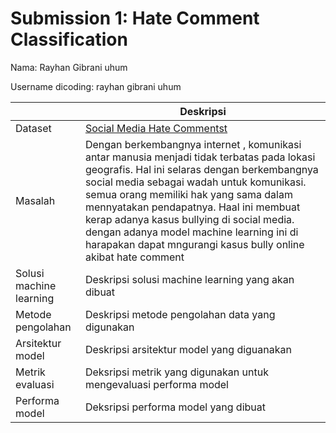 # Submission 1: Hate Comment Classification
Nama: Rayhan Gibrani uhum

Username dicoding: rayhan gibrani uhum

| | Deskripsi |
| ----------- | ----------- |
| Dataset | [Social Media Hate Commentst](https://www.kaggle.com/datasets/subhajeetdas/hate-comment/data) |
| Masalah | Dengan berkembangnya internet , komunikasi antar manusia menjadi tidak terbatas pada lokasi geografis. Hal ini selaras dengan berkembangnya social media sebagai wadah untuk komunikasi. semua orang memiliki hak yang sama dalam mennyatakan pendapatnya. Haal ini membuat kerap adanya kasus bullying di social media. dengan adanya model machine learning ini di harapakan dapat mngurangi kasus bully online akibat hate comment |
| Solusi machine learning | Deskripsi solusi machine learning yang akan dibuat |
| Metode pengolahan | Deskripsi metode pengolahan data yang digunakan |
| Arsitektur model | Deskripsi arsitektur model yang diguanakan |
| Metrik evaluasi | Deksripsi metrik yang digunakan untuk mengevaluasi performa model |
| Performa model | Deksripsi performa model yang dibuat |
